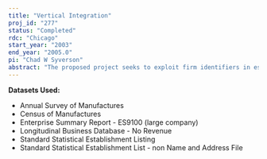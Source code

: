 ```yaml
---
title: "Vertical Integration"
proj_id: "277"
status: "Completed"
rdc: "Chicago"
start_year: "2003"
end_year: "2005.0"
pi: "Chad W Syverson"
abstract: "The proposed project seeks to exploit firm identifiers in establishment lists (the Standard Statistical Establishment Lists [SSELs] and the Census of Manufactures [CM], and possibly the Longitudinal Business Database [LBD]) to obtain measures of vertical integration within the manufacturing sector, and then apply these measures to empirical testing. We wish to measure the extent to which vertically integrated firms comprise industries and, in some cases, markets within industries. We will identify manufacturing establishments in vertically integrated firms by identifying plants whose owning firm also owns establishments in vertically linked industries. A comprehensive vertical integration measure would account for establishments in non-manufacturing sectors (e.g., when a manufacturer owns its retail outlets). If data limitations preclude this, it is still possible to obtain (more limited) “within-manufacturing” measures of vertical integration using only Longitudinal Research Database / CM data. We will conduct both industry-level and plant-level empirical analyses with these vertical integration measures. The proposed project will expectedly produce a number of benefits to the Census Bureau. We will construct and document an industry-level panel data set of vertical integration measures that can be used for a number of purposes. These include, but are not limited to, economic research into the interactions between integration and/or vertical mergers on input and output markets, comparison to more simply derived industry vertical integration measures (such as the ratio of value added to total output) to gauge the more simple measures’ accuracy, and analysis of legal policies that affect or are affected by the extent of vertical integration. These indices are novel and would be computed at an aggregate (industry) level; as such, they may be able to be made available to other researchers. Additionally, by investigating specifically the quality of the firm identifiers in the SSELs (which are of course of crucial interest to the success of this project), we will augment the considerable establishment-linking efforts that have been made to create the Longitudinal Business Database. Given the availability of establishment lists outside of the manufacturing sector, we will also be able to characterize the extent to which intersectoral ownership has changed over time. This may be of particular interest to the Census Bureau as its economic programs shift focus to non-manufacturing sectors. Finally, we will be able to provide estimates of a number of elasticities in the population. These include the responsiveness of vertical integration to technology and market structure (at both the industry and establishment levels), and the correlations between changes in vertical integration status and productivity. These estimates can be made exploiting both between-establishment differences and intertemporal variations within establishments."
---
```


**Datasets Used:**

  - Annual Survey of Manufactures 
  - Census of Manufactures 
  - Enterprise Summary Report - ES9100 (large company) 
  - Longitudinal Business Database - No Revenue 
  - Standard Statistical Establishment Listing 
  - Standard Statistical Establishment List - non Name and Address File 

